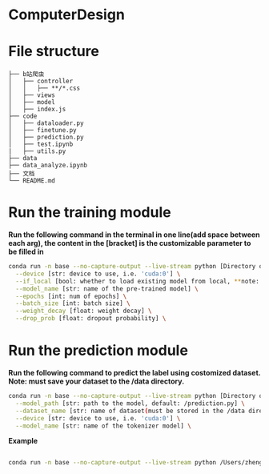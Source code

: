 # ComputerDesign

# File structure
```
├── b站爬虫
│   ├── controller
│   │   ├── **/*.css
│   ├── views
│   ├── model
│   ├── index.js
├── code
│   ├── dataloader.py
│   ├── finetune.py
│   ├── prediction.py
│   ├── test.ipynb
|   ├── utils.py
├── data
├── data_analyze.ipynb
├── 文档
└── README.md
```

<!--Write command demonstration-->
# Run the training module
**Run the following command in the terminal in one line(add space between each arg), the content in the [bracket] is the customizable parameter to be filled in**

```bash
conda run -n base --no-capture-output --live-stream python [Directory of the finetune.py file] \
  --device [str: device to use, i.e. 'cuda:0'] \
  --if_local [bool: whether to load existing model from local, **note: the name of the existing model has to be the same with the model_name declared below**] \
  --model_name [str: name of the pre-trained model] \
  --epochs [int: num of epochs] \
  --batch_size [int: batch size] \
  --weight_decay [float: weight decay] \
  --drop_prob [float: dropout probability] \
```

# Run the prediction module
**Run the following command to predict the label using costomized dataset. Note: must save your dataset to the /data directory.**
```bash
conda run -n base --no-capture-output --live-stream python [Directory of the prediction.py file] \
  --model_path [str: path to the model, default: /prediction.py] \
  --dataset_name [str: name of dataset(must be stored in the /data directory)] \
  --device [str: device to use, i.e. 'cuda:0'] \
  --model_name [str: name of the tokenizer model] \
``` 
**Example**
```bash

conda run -n base --no-capture-output --live-stream python /Users/zhengyuan/Desktop/ComputerDesign/code/prediction.py --model_path /Users/zhengyuan/Desktop/ComputerDesign/code/model/finetuned_model.pt --dataset_name test --device cuda:0 --model_name bert-base-chinese
```
